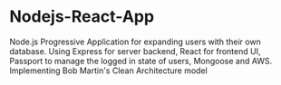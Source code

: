 # Nodejs-React-App
Node.js Progressive Application for expanding users with their own database. Using Express for server backend, React for frontend UI, Passport to manage the logged in state of users, Mongoose and AWS. Implementing Bob Martin's Clean Architecture model 
